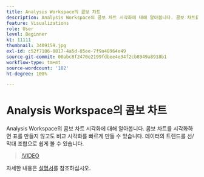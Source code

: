 ```yaml
---
title: Analysis Workspace의 콤보 차트
description: Analysis Workspace의 콤보 차트 시각화에 대해 알아봅니다. 콤보 차트를 시각화하면 표를 만들지 않고도 비교 시각화를 빠르게 만들 수 있습니다. 데이터의 트렌드를 선/막대 조합으로 쉽게 볼 수 있습니다.
feature: Visualizations
role: User
level: Beginner
kt: 11111
thumbnail: 3409159.jpg
exl-id: c52f7186-0817-4a5d-85ee-7f9a48964e49
source-git-commit: 00abc8f2470e2199fdbee4e34f2cb8949a8918b1
workflow-type: tm+mt
source-wordcount: '102'
ht-degree: 100%

---
```


# Analysis Workspace의 콤보 차트

Analysis Workspace의 콤보 차트 시각화에 대해 알아봅니다. 콤보 차트를 시각화하면 표를 만들지 않고도 비교 시각화를 빠르게 만들 수 있습니다. 데이터의 트렌드를 선/막대 조합으로 쉽게 볼 수 있습니다.

>[!VIDEO](https://video.tv.adobe.com/v/3413019/?quality=12&learn=on&captions=kor)

자세한 내용은 [설명서](https://experienceleague.adobe.com/docs/analytics/analyze/analysis-workspace/visualizations/combo-charts.html?lang=ko)를 참조하십시오.
